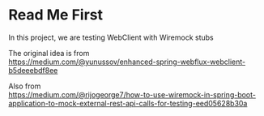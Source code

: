 # Read Me First

In this project, we are testing WebClient with Wiremock stubs

The original idea is from  
https://medium.com/@yunussov/enhanced-spring-webflux-webclient-b5deeebdf8ee

Also from  
https://medium.com/@rijogeorge7/how-to-use-wiremock-in-spring-boot-application-to-mock-external-rest-api-calls-for-testing-eed05628b30a


